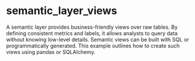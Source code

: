 # semantic_layer_views
A semantic layer provides business-friendly views over raw tables. By defining consistent metrics and labels, it allows analysts to query data without knowing low-level details. Semantic views can be built with SQL or programmatically generated. This example outlines how to create such views using pandas or SQLAlchemy.
